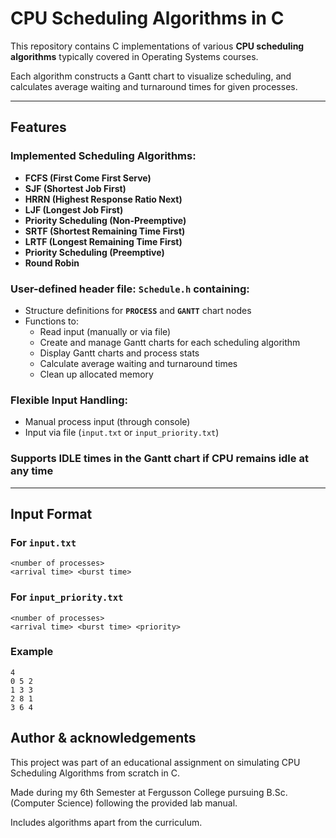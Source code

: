 # CPU Scheduling Algorithms in C

This repository contains C implementations of various **CPU scheduling algorithms** typically covered in Operating Systems courses.

Each algorithm constructs a Gantt chart to visualize scheduling, and calculates average waiting and turnaround times for given processes.

---

## Features

### Implemented Scheduling Algorithms:
- **FCFS (First Come First Serve)**
- **SJF (Shortest Job First)**
- **HRRN (Highest Response Ratio Next)**
- **LJF (Longest Job First)**
- **Priority Scheduling (Non-Preemptive)**
- **SRTF (Shortest Remaining Time First)**
- **LRTF (Longest Remaining Time First)**
- **Priority Scheduling (Preemptive)**
- **Round Robin**

### User-defined header file: `Schedule.h` containing:
- Structure definitions for **`PROCESS`** and **`GANTT`** chart nodes
- Functions to:
  - Read input (manually or via file)
  - Create and manage Gantt charts for each scheduling algorithm
  - Display Gantt charts and process stats
  - Calculate average waiting and turnaround times
  - Clean up allocated memory

### Flexible Input Handling:
- Manual process input (through console)
- Input via file (`input.txt` or `input_priority.txt`)

### Supports IDLE times in the Gantt chart if CPU remains idle at any time

---

## Input Format

### For `input.txt`
```
<number of processes>
<arrival time> <burst time>
```

### For `input_priority.txt`
```
<number of processes>
<arrival time> <burst time> <priority>
```

### Example
```
4
0 5 2
1 3 3
2 8 1
3 6 4
```

## Author & acknowledgements

This project was part of an educational assignment on simulating CPU Scheduling Algorithms from scratch in C.

Made during my 6th Semester at Fergusson College pursuing B.Sc. (Computer Science) following the provided lab manual.

Includes algorithms apart from the curriculum.
